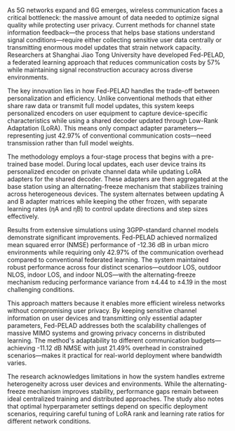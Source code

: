 As 5G networks expand and 6G emerges, wireless communication faces a critical bottleneck: the massive amount of data needed to optimize signal quality while protecting user privacy. Current methods for channel state information feedback—the process that helps base stations understand signal conditions—require either collecting sensitive user data centrally or transmitting enormous model updates that strain network capacity. Researchers at Shanghai Jiao Tong University have developed Fed-PELAD, a federated learning approach that reduces communication costs by 57% while maintaining signal reconstruction accuracy across diverse environments.

The key innovation lies in how Fed-PELAD handles the trade-off between personalization and efficiency. Unlike conventional methods that either share raw data or transmit full model updates, this system keeps personalized encoders on user equipment to capture device-specific characteristics while using a shared decoder updated through Low-Rank Adaptation (LoRA). This means only compact adapter parameters—representing just 42.97% of conventional communication costs—need transmission rather than full model weights.

The methodology employs a four-stage process that begins with a pre-trained base model. During local updates, each user device trains its personalized encoder on private channel data while updating LoRA adapters for the shared decoder. These adapters are then aggregated at the base station using an alternating-freeze mechanism that stabilizes training across heterogeneous devices. The system alternates between updating A and B adapter matrices while keeping the other frozen, with separate learning rates (ηA and ηB) to control update directions and step sizes effectively.

Results from extensive simulations using 3GPP-standard channel models demonstrate significant improvements. Fed-PELAD achieved normalized mean squared error (NMSE) performance of -12.36 dB in urban micro environments while requiring only 42.97% of the communication overhead compared to conventional federated learning. The system maintained robust performance across four distinct scenarios—outdoor LOS, outdoor NLOS, indoor LOS, and indoor NLOS—with the alternating-freeze mechanism reducing performance variance from ±4.44 to ±4.19 in the most challenging conditions.

This approach matters because it enables more efficient wireless networks without compromising user privacy. By keeping sensitive channel information on user devices and transmitting only essential adapter parameters, Fed-PELAD addresses both the scalability challenges of massive MIMO systems and growing privacy concerns in distributed learning. The method's adaptability to different communication budgets—achieving -11.12 dB NMSE with just 21.49% overhead in constrained scenarios—makes it practical for real-world deployment where bandwidth varies.

The research acknowledges limitations in how the system handles extreme heterogeneity across user devices and environments. While the alternating-freeze mechanism improves stability, performance gaps remain between ideal centralized training and distributed approaches. The study also notes that optimal hyperparameter settings depend on specific deployment scenarios, requiring careful tuning of LoRA rank and learning rate ratios for different network conditions.